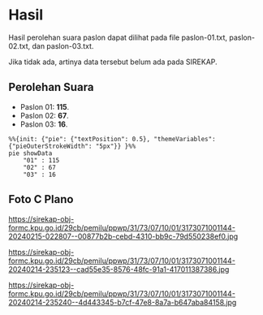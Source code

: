 # Hasil

Hasil perolehan suara paslon dapat dilihat pada file paslon-01.txt, paslon-02.txt, dan paslon-03.txt.

Jika tidak ada, artinya data tersebut belum ada pada SIREKAP.

## Perolehan Suara

 * Paslon 01: **115**.
 * Paslon 02: **67**.
 * Paslon 03: **16**.

```mermaid
%%{init: {"pie": {"textPosition": 0.5}, "themeVariables": {"pieOuterStrokeWidth": "5px"}} }%%
pie showData
    "01" : 115
    "02" : 67
    "03" : 16
```
## Foto C Plano

https://sirekap-obj-formc.kpu.go.id/29cb/pemilu/ppwp/31/73/07/10/01/3173071001144-20240215-022807--00877b2b-cebd-4310-bb9c-79d550238ef0.jpg

https://sirekap-obj-formc.kpu.go.id/29cb/pemilu/ppwp/31/73/07/10/01/3173071001144-20240214-235123--cad55e35-8576-48fc-91a1-417011387386.jpg

https://sirekap-obj-formc.kpu.go.id/29cb/pemilu/ppwp/31/73/07/10/01/3173071001144-20240214-235240--4d443345-b7cf-47e8-8a7a-b647aba84158.jpg
